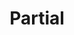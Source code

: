 ---
title: Partial
categories: [painting]
authid: ug-2021-chandeep-kaur
images: [https://i.postimg.cc/VLBQ4yHy/Line-drawing-four-1920x1080-640x480.jpg]
art: https://i.postimg.cc/3ryWW5Th/Line-drawing-four-1920x1080.jpg
tags: 
---
